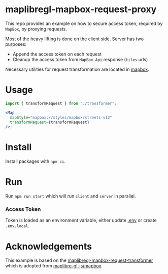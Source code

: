 # maplibregl-mapbox-request-proxy

This repo provides an example on how to secure access token, required by `MapBox`, by proxying requests.

Most of the heavy lifting is done on the client side. Server has two purposes:

- Append the access token on each request
- Cleanup the access token from `MapBox Api` response (`tiles` urls)

Necessary utilities for request transformation are located in [mapbox](packages/client/src/transformer/mapbox.ts).

# Usage

```jsx
import { transformRequest } from "./transformer";

<Map
  mapStyle="mapbox://styles/mapbox/streets-v12"
  transformRequest={transformRequest}
/>;
```

# Install

Install packages with `npm ci`.

# Run

Run `npm run start` which will run `client` and `server` in parallel.

### Access Token

Token is loaded as an environment variable, either update [.env](packages/server/.env) or create `.env.local`.

# Acknowledgements

This example is based on the [maplibregl-mapbox-request-transformer](https://github.com/rowanwins/maplibregl-mapbox-request-transformer/tree/main) which is adopted from [maplibre-gl-js/mapbox](https://github.com/maplibre/maplibre-gl-js/blob/04ff47d53ec16e17b92475fe9028c1477f6df02f/src/util/mapbox.ts).
